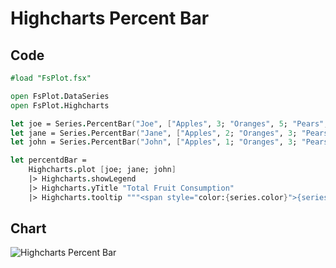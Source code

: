 Highcharts Percent Bar
======================

Code
----

```fsharp
#load "FsPlot.fsx"

open FsPlot.DataSeries
open FsPlot.Highcharts

let joe = Series.PercentBar("Joe", ["Apples", 3; "Oranges", 5; "Pears", 2; "Bananas", 2])
let jane = Series.PercentBar("Jane", ["Apples", 2; "Oranges", 3; "Pears", 1; "Bananas", 3])
let john = Series.PercentBar("John", ["Apples", 1; "Oranges", 3; "Pears", 4; "Bananas", 4])

let percentdBar =
    Highcharts.plot [joe; jane; john]
    |> Highcharts.showLegend
    |> Highcharts.yTitle "Total Fruit Consumption"
    |> Highcharts.tooltip """<span style="color:{series.color}">{series.name}</span>: <b>{point.percentage:.1f}%</b><br/>"""
```
Chart
-----

![Highcharts Percent Bar](https://raw.github.com/TahaHachana/FsPlot/master/screenshots/HighchartsPercentBar.PNG)